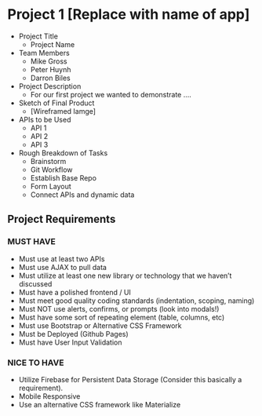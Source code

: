 # Project 1 [Replace with name of app]

+ Project Title
  + Project Name
+ Team Members
  + Mike Gross
  + Peter Huynh
  + Darron Biles
+ Project Description
  + For our first project we wanted to demonstrate ....
+ Sketch of Final Product
  + [Wireframed Iamge]
+ APIs to be Used
  + API 1
  + API 2
  + API 3
+ Rough Breakdown of Tasks
  + Brainstorm
  + Git Workflow
  + Establish Base Repo
  + Form Layout
  + Connect APIs and dynamic data

## Project Requirements

### MUST HAVE

+ Must use at least two APIs
+ Must use AJAX to pull data
+ Must utilize at least one new library or technology that we haven’t discussed
+ Must have a polished frontend / UI
+ Must meet good quality coding standards (indentation, scoping, naming)
+ Must NOT use alerts, confirms, or prompts (look into modals!)
+ Must have some sort of repeating element (table, columns, etc)
+ Must use Bootstrap or Alternative CSS Framework
+ Must be Deployed (Github Pages)
+ Must have User Input Validation

### NICE TO HAVE

+ Utilize Firebase for Persistent Data Storage (Consider this basically a requirement).
+ Mobile Responsive
+ Use an alternative CSS framework like Materialize
